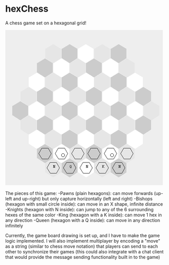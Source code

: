 # hexChess
A chess game set on a hexagonal grid!

![Game board with one side's pieces set up](board.png?raw=true "Title")

The pieces of this game: 
  -Pawns (plain hexagons): can move forwards (up-left and up-right) but only capture horizontally (left and right)
  -Bishops (hexagon with small circle inside): can move in an X shape, infinite distance
  -Knights (hexagon with N inside): can jump to any of the 6 surrounding hexes of the same color
  -King (hexagon with a K inside): can move 1 hex in any direction
  -Queen (hexagon with a Q inside): can move in any direction infinitely
  
Currently, the game board drawing is set up, and I have to make the game logic implemented. I will also implement multiplayer by encoding a "move" as a string (similar to chess move notation) that players can send to each other to synchronize their games (this could also integrate with a chat client that would provide the message sending functionality built in to the game)
